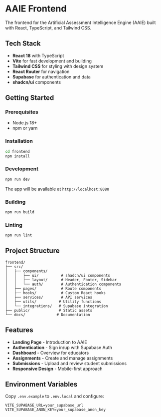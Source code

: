 # AAIE Frontend

The frontend for the Artificial Assessment Intelligence Engine (AAIE) built with React, TypeScript, and Tailwind CSS.

## Tech Stack

- **React 18** with TypeScript
- **Vite** for fast development and building
- **Tailwind CSS** for styling with design system
- **React Router** for navigation
- **Supabase** for authentication and data
- **shadcn/ui** components

## Getting Started

### Prerequisites

- Node.js 18+ 
- npm or yarn

### Installation

```bash
cd frontend
npm install
```

### Development

```bash
npm run dev
```

The app will be available at `http://localhost:8080`

### Building

```bash
npm run build
```

### Linting

```bash
npm run lint
```

## Project Structure

```
frontend/
├── src/
│   ├── components/
│   │   ├── ui/          # shadcn/ui components
│   │   ├── layout/      # Header, Footer, Sidebar
│   │   └── auth/        # Authentication components
│   ├── pages/           # Route components
│   ├── hooks/           # Custom React hooks
│   ├── services/        # API services
│   ├── utils/          # Utility functions
│   └── integrations/   # Supabase integration
├── public/             # Static assets
└── docs/              # Documentation
```

## Features

- **Landing Page** - Introduction to AAIE
- **Authentication** - Sign in/up with Supabase Auth
- **Dashboard** - Overview for educators
- **Assignments** - Create and manage assignments
- **Submissions** - Upload and review student submissions
- **Responsive Design** - Mobile-first approach

## Environment Variables

Copy `.env.example` to `.env.local` and configure:

```
VITE_SUPABASE_URL=your_supabase_url
VITE_SUPABASE_ANON_KEY=your_supabase_anon_key
```